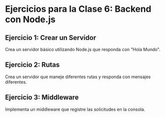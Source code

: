 # Ejercicios para la Clase 6: Backend con Node.js

## Ejercicio 1: Crear un Servidor
Crea un servidor básico utilizando Node.js que responda con "Hola Mundo".

## Ejercicio 2: Rutas
Crea un servidor que maneje diferentes rutas y responda con mensajes diferentes.

## Ejercicio 3: Middleware
Implementa un middleware que registre las solicitudes en la consola.
